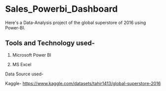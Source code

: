 # Sales_Powerbi_Dashboard


Here's a Data-Analysis project of the global superstore of 2016 using Power-BI. 


## Tools and Technology used-

1. Microsoft Power BI

2. MS Excel

Data Source used-

Kaggle- https://www.kaggle.com/datasets/tahir1413/global-superstore-2016
